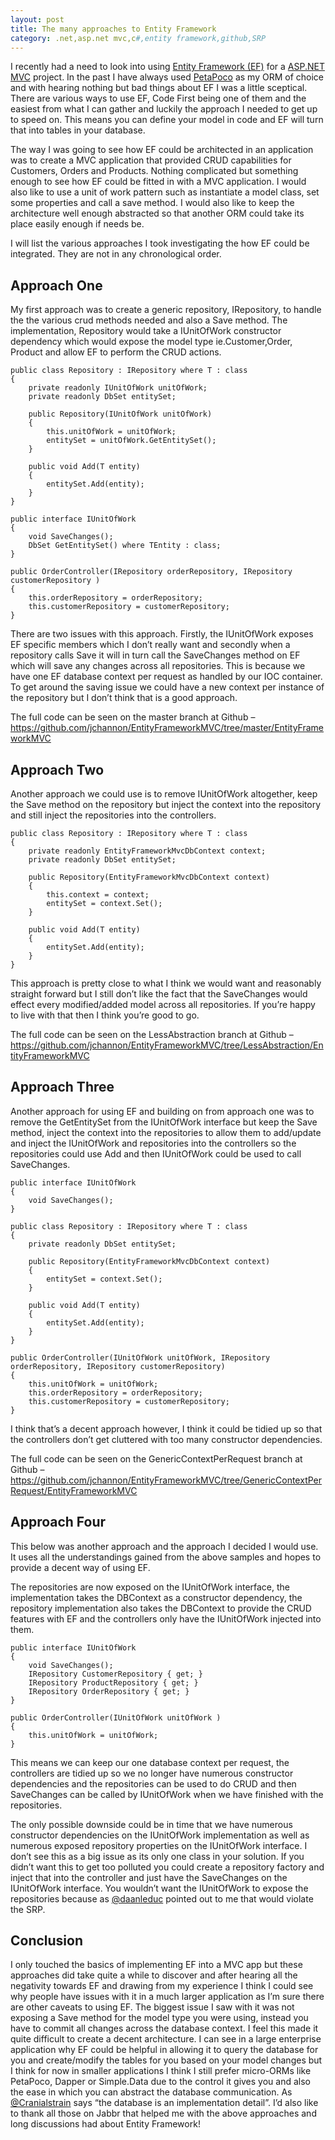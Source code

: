 ```yaml
---
layout: post
title: The many approaches to Entity Framework
category: .net,asp.net mvc,c#,entity framework,github,SRP
---
```


I recently had a need to look into using [Entity Framework (EF)][1] for a [ASP.NET MVC][2] project. In the past I have always used [PetaPoco][3] as my ORM of choice and with hearing nothing but bad things about EF I was a little sceptical. There are various ways to use EF, Code First being one of them and the easiest from what I can gather and luckily the approach I needed to get up to speed on. This means you can define your model in code and EF will turn that into tables in your database.

The way I was going to see how EF could be architected in an application was to create a MVC application that provided CRUD capabilities for Customers, Orders and Products. Nothing complicated but something enough to see how EF could be fitted in with a MVC application. I would also like to use a unit of work pattern such as instantiate a model class, set some properties and call a save method. I would also like to keep the architecture well enough abstracted so that another ORM could take its place easily enough if needs be.

I will list the various approaches I took investigating the how EF could be integrated. They are not in any chronological order.

<!--excerpt-->

## Approach One

My first approach was to create a generic repository, IRepository, to handle the the various crud methods needed and also a Save method. The implementation, Repository would take a IUnitOfWork constructor dependency which would expose the model type ie.Customer,Order, Product and allow EF to perform the CRUD actions.

	public class Repository : IRepository where T : class
	{
	    private readonly IUnitOfWork unitOfWork;
	    private readonly DbSet entitySet;
	
	    public Repository(IUnitOfWork unitOfWork)
	    {
	        this.unitOfWork = unitOfWork;
	        entitySet = unitOfWork.GetEntitySet();
	    }
	
	    public void Add(T entity)
	    {
	        entitySet.Add(entity);        
	    }
	}
	
	public interface IUnitOfWork
	{
	    void SaveChanges();
	    DbSet GetEntitySet() where TEntity : class;
	}
	
	public OrderController(IRepository orderRepository, IRepository customerRepository )
	{
	    this.orderRepository = orderRepository;
	    this.customerRepository = customerRepository;
	}

There are two issues with this approach. Firstly, the IUnitOfWork exposes EF specific members which I don’t really want and secondly when a repository calls Save it will in turn call the SaveChanges method on EF which will save any changes across all repositories. This is because we have one EF database context per request as handled by our IOC container. To get around the saving issue we could have a new context per instance of the repository but I don’t think that is a good approach.

The full code can be seen on the master branch at Github – [https://github.com/jchannon/EntityFrameworkMVC/tree/master/EntityFrameworkMVC
](https://github.com/jchannon/EntityFrameworkMVC/tree/master/EntityFrameworkMVC)

## Approach Two

Another approach we could use is to remove IUnitOfWork altogether, keep the Save method on the repository but inject the context into the repository and still inject the repositories into the controllers.

	public class Repository : IRepository where T : class
	{
	    private readonly EntityFrameworkMvcDbContext context;
	    private readonly DbSet entitySet;
	
	    public Repository(EntityFrameworkMvcDbContext context)
	    {
	        this.context = context;
	        entitySet = context.Set();
	    }
	
	    public void Add(T entity)
	    {
	        entitySet.Add(entity);
	    }
	}

This approach is pretty close to what I think we would want and reasonably straight forward but I still don’t like the fact that the SaveChanges would effect every modified/added model across all repositories. If you’re happy to live with that then I think you’re good to go.

The full code can be seen on the LessAbstraction branch at Github – [https://github.com/jchannon/EntityFrameworkMVC/tree/LessAbstraction/EntityFrameworkMVC
](https://github.com/jchannon/EntityFrameworkMVC/tree/LessAbstraction/EntityFrameworkMVC)

## Approach Three

Another approach for using EF and building on from approach one was to remove the GetEntitySet from the IUnitOfWork interface but keep the Save method, inject the context into the repositories to allow them to add/update and inject the IUnitOfWork and repositories into the controllers so the repositories could use Add and then IUnitOfWork could be used to call SaveChanges.

	public interface IUnitOfWork
	{
	    void SaveChanges();
	}
	
	public class Repository : IRepository where T : class
	{
	    private readonly DbSet entitySet;
	
	    public Repository(EntityFrameworkMvcDbContext context)
	    {
	        entitySet = context.Set();
	    }
	
	    public void Add(T entity)
	    {
	        entitySet.Add(entity);  
	    }
	}
	
	public OrderController(IUnitOfWork unitOfWork, IRepository orderRepository, IRepository customerRepository)
	{
	    this.unitOfWork = unitOfWork;
	    this.orderRepository = orderRepository;
	    this.customerRepository = customerRepository;
	}

I think that’s a decent approach however, I think it could be tidied up so that the controllers don’t get cluttered with too many constructor dependencies.

The full code can be seen on the GenericContextPerRequest branch at Github – [https://github.com/jchannon/EntityFrameworkMVC/tree/GenericContextPerRequest/EntityFrameworkMVC
](https://github.com/jchannon/EntityFrameworkMVC/tree/GenericContextPerRequest/EntityFrameworkMVC)

## Approach Four

This below was another approach and the approach I decided I would use. It uses all the understandings gained from the above samples and hopes to provide a decent way of using EF.

The repositories are now exposed on the IUnitOfWork interface, the implementation takes the DBContext as a constructor dependency, the repository implementation also takes the DBContext to provide the CRUD features with EF and the controllers only have the IUnitOfWork injected into them.

	public interface IUnitOfWork
	{
	    void SaveChanges();
	    IRepository CustomerRepository { get; }
	    IRepository ProductRepository { get; }
	    IRepository OrderRepository { get; }
	}
	
	public OrderController(IUnitOfWork unitOfWork )
	{
	    this.unitOfWork = unitOfWork;
	}

This means we can keep our one database context per request, the controllers are tidied up so we no longer have numerous constructor dependencies and the repositories can be used to do CRUD and then SaveChanges can be called by IUnitOfWork when we have finished with the repositories.

The only possible downside could be in time that we have numerous constructor dependencies on the IUnitOfWork implementation as well as numerous exposed repository properties on the IUnitOfWork interface. I don’t see this as a big issue as its only one class in your solution. If you didn’t want this to get too polluted you could create a repository factory and inject that into the controller and just have the SaveChanges on the IUnitOfWork interface. You wouldn’t want the IUnitOfWork to expose the repositories because as [@daanleduc][4] pointed out to me that would violate the SRP.

## Conclusion

I only touched the basics of implementing EF into a MVC app but these approaches did take quite a while to discover and after hearing all the negativity towards EF and drawing from my experience I think I could see why people have issues with it in a much larger application as I’m sure there are other caveats to using EF. The biggest issue I saw with it was not exposing a Save method for the model type you were using, instead you have to commit all changes across the database context. I feel this made it quite difficult to create a decent architecture. I can see in a large enterprise application why EF could be helpful in allowing it to query the database for you and create/modify the tables for you based on your model changes but I think for now in smaller applications I think I still prefer micro-ORMs like PetaPoco, Dapper or Simple.Data due to the control it gives you and also the ease in which you can abstract the database communication. As [@Cranialstrain][5] says “the database is an implementation detail”. I’d also like to thank all those on Jabbr that helped me with the above approaches and long discussions had about Entity Framework!

   [1]: http://www.asp.net/entity-framework
   [2]: http://www.asp.net/mvc
   [3]: http://www.toptensoftware.com/petapoco/
   [4]: https://twitter.com/daanleduc
   [5]: https://twitter.com/Cranialstrain
  